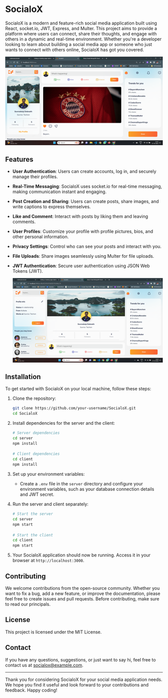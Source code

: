 # SocialoX

SocialoX is a modern and feature-rich social media application built using React, socket.io, JWT, Express, and Multer. This project aims to provide a platform where users can connect, share their thoughts, and engage with others in a dynamic and real-time environment. Whether you're a developer looking to learn about building a social media app or someone who just wants to connect with others online, SocialoX has got you covered.

![suvro](clients/public/pic_1.png)

## Features

- **User Authentication**: Users can create accounts, log in, and securely manage their profiles.
- **Real-Time Messaging**: SocialoX uses socket.io for real-time messaging, making communication instant and engaging.
- **Post Creation and Sharing**: Users can create posts, share images, and write captions to express themselves.
- **Like and Comment**: Interact with posts by liking them and leaving comments.
- **User Profiles**: Customize your profile with profile pictures, bios, and other personal information.
- **Privacy Settings**: Control who can see your posts and interact with you.
- **File Uploads**: Share images seamlessly using Multer for file uploads.
- **JWT Authentication**: Secure user authentication using JSON Web Tokens (JWT).

  ![suvro](clients/public/pic_2.png)

## Installation

To get started with SocialoX on your local machine, follow these steps:

1. Clone the repository:
   ```bash
   git clone https://github.com/your-username/SocialoX.git
   cd SocialoX
   ```

2. Install dependencies for the server and the client:
   ```bash
   # Server dependencies
   cd server
   npm install

   # Client dependencies
   cd client
   npm install
   ```

3. Set up your environment variables:
   - Create a `.env` file in the `server` directory and configure your environment variables, such as your database connection details and JWT secret.

4. Run the server and client separately:
   ```bash
   # Start the server
   cd server
   npm start

   # Start the client
   cd client
   npm start
   ```

5. Your SocialoX application should now be running. Access it in your browser at `http://localhost:3000`.

## Contributing

We welcome contributions from the open-source community. Whether you want to fix a bug, add a new feature, or improve the documentation, please feel free to create issues and pull requests. Before contributing, make sure to read our principals.

## License

This project is licensed under the MIT License.

## Contact

If you have any questions, suggestions, or just want to say hi, feel free to contact us at socialox@example.com.

---

Thank you for considering SocialoX for your social media application needs. We hope you find it useful and look forward to your contributions and feedback. Happy coding!
